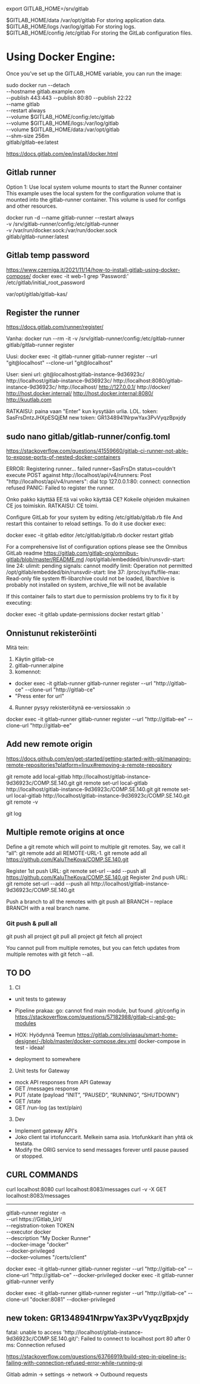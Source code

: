 export GITLAB_HOME=/srv/gitlab

$GITLAB_HOME/data	    /var/opt/gitlab	    For storing application data.
$GITLAB_HOME/logs	    /var/log/gitlab	    For storing logs.
$GITLAB_HOME/config	    /etc/gitlab	For     storing the GitLab configuration files.

# Using Docker Engine:
Once you’ve set up the GITLAB_HOME variable, you can run the image:

sudo docker run --detach \
  --hostname gitlab.example.com \
  --publish 443:443 --publish 80:80 --publish 22:22 \
  --name gitlab \
  --restart always \
  --volume $GITLAB_HOME/config:/etc/gitlab \
  --volume $GITLAB_HOME/logs:/var/log/gitlab \
  --volume $GITLAB_HOME/data:/var/opt/gitlab \
  --shm-size 256m \
  gitlab/gitlab-ee:latest

https://docs.gitlab.com/ee/install/docker.html

## Gitlab runner

Option 1: Use local system volume mounts to start the Runner container
This example uses the local system for the configuration volume that is mounted into the gitlab-runner container. This volume is used for configs and other resources.

docker run -d --name gitlab-runner --restart always \
  -v /srv/gitlab-runner/config:/etc/gitlab-runner \
  -v /var/run/docker.sock:/var/run/docker.sock \
  gitlab/gitlab-runner:latest



## Gitlab temp password
https://www.czerniga.it/2021/11/14/how-to-install-gitlab-using-docker-compose/
docker exec -it web-1 grep 'Password:' /etc/gitlab/initial_root_password

var/opt/gitlab/gitlab-kas/

## Register the runner
https://docs.gitlab.com/runner/register/

Vanha:
docker run --rm -it -v /srv/gitlab-runner/config:/etc/gitlab-runner gitlab/gitlab-runner register

Uusi:
docker exec -it gitlab-runner gitlab-runner register --url "git@localhost" --clone-url "git@localhost"

User: sieni
url: 
git@localhost:gitlab-instance-9d36923c/
http://localhost/gitlab-instance-9d36923c/
http://localhost:8080/gitlab-instance-9d36923c/
http://localhost/
http://127.0.0.1/
http://docker/
http://host.docker.internal/
http://host.docker.internal:8080/
http://kuutlab.com

RATKAISU: paina vaan "Enter" kun kysytään urlia. LOL.
token: SasFrsDntzJHXpESQjEM
new token: GR1348941NrpwYax3PvVyqzBpxjdy

sudo nano gitlab/gitlab-runner/config.toml
--------------------------------------

https://stackoverflow.com/questions/41559660/gitlab-ci-runner-not-able-to-expose-ports-of-nested-docker-containers

ERROR: Registering runner... failed                 runner=SasFrsDn status=couldn't execute POST against http://localhost/api/v4/runners: Post "http://localhost/api/v4/runners": dial tcp 127.0.0.1:80: connect: connection refused
PANIC: Failed to register the runner. 

Onko pakko käyttää EE:tä vai voiko käyttää CE?
Kokeile ohjeiden mukainen CE jos toimiskin.
RATKAISU: CE toimi.

Configure GitLab for your system by editing /etc/gitlab/gitlab.rb file
And restart this container to reload settings.
To do it use docker exec:

  docker exec -it gitlab editor /etc/gitlab/gitlab.rb
  docker restart gitlab

For a comprehensive list of configuration options please see the Omnibus GitLab readme
https://gitlab.com/gitlab-org/omnibus-gitlab/blob/master/README.md
/opt/gitlab/embedded/bin/runsvdir-start: line 24: ulimit: pending signals: cannot modify limit: Operation not permitted
/opt/gitlab/embedded/bin/runsvdir-start: line 37: /proc/sys/fs/file-max: Read-only file system
ffi-libarchive could not be loaded, libarchive is probably not installed on system, archive_file will not be available

If this container fails to start due to permission problems try to fix it by executing:

  docker exec -it gitlab update-permissions
  docker restart gitlab
  '

## Onnistunut rekisteröinti
Mitä tein:
1. Käytin gitlab-ce
2. gitlab-runner:alpine
3. komennot:
- docker exec -it gitlab-runner gitlab-runner register --url "http://gitlab-ce" --clone-url "http://gitlab-ce"
- "Press enter for url"
4. Runner pysyy rekisteröitynä ee-versiossakin :o

docker exec -it gitlab-runner gitlab-runner register --url "http://gitlab-ee" --clone-url "http://gitlab-ee"

## Add new remote origin
https://docs.github.com/en/get-started/getting-started-with-git/managing-remote-repositories?platform=linux#removing-a-remote-repository

git remote add local-gitlab http://localhost/gitlab-instance-9d36923c/COMP.SE.140.git
git remote set-url local-gitlab http://localhost/gitlab-instance-9d36923c/COMP.SE.140.git
git remote set-url local-gitlab http://localhost/gitlab-instance-9d36923c/COMP.SE.140.git
git remote -v

git log

## Multiple remote origins at once
Define a git remote which will point to multiple git remotes.
Say, we call it “all”: 
git remote add all REMOTE-URL-1.
git remote add all https://github.com/KaluTheKova/COMP.SE.140.git

Register 1st push URL: 
git remote set-url --add --push all https://github.com/KaluTheKova/COMP.SE.140.git
Register 2nd push URL: 
git remote set-url --add --push all http://localhost/gitlab-instance-9d36923c/COMP.SE.140.git

Push a branch to all the remotes with 
git push all BRANCH – replace BRANCH with a real branch name.


### Git push & pull all
git push all project
git pull all project
git fetch all project

You cannot pull from multiple remotes, but you can fetch updates from multiple remotes with git fetch --all.

## TO DO
1. CI
- unit tests to gateway
- Pipeline prakaa: go: cannot find main module, but found .git/config in
https://stackoverflow.com/questions/57182988/gitlab-ci-and-go-modules
- HOX: Hyödynnä Teemun https://gitlab.com/oliviasau/smart-home-designer/-/blob/master/docker-compose.dev.yml docker-compose in test - ideaa!

- deployment to somewhere
2. Unit tests for Gateway
- mock API responses from API Gateway
- GET /messages response
- PUT /state (payload “INIT”, “PAUSED”, “RUNNING”, “SHUTDOWN”)
- GET /state
- GET /run-log (as text/plain)
3. Dev
- Implement gateway API's
- Joko client tai irtofunccarit. Melkein sama asia. Irtofunkkarit ihan yhtä ok testata.
- Modify the ORIG service to send messages forever until pause paused or stopped.

## CURL COMMANDS
curl localhost:8080
curl localhost:8083/messages
curl -v -X GET localhost:8083/messages

----------
gitlab-runner register -n \
  --url https://Gitlab_Url/ \
  --registration-token TOKEN \
  --executor docker \
  --description "My Docker Runner" \
  --docker-image "docker" \
  --docker-privileged \
  --docker-volumes "/certs/client"

docker exec -it gitlab-runner gitlab-runner register --url "http://gitlab-ce" --clone-url "http://gitlab-ce" --docker-privileged
docker exec -it gitlab-runner gitlab-runner verify

docker exec -it gitlab-runner gitlab-runner register --url "http://gitlab-ce" --clone-url "docker:8081" --docker-privileged

new token: GR1348941NrpwYax3PvVyqzBpxjdy
----------
fatal: unable to access 'http://localhost/gitlab-instance-9d36923c/COMP.SE.140.git/': Failed to connect to localhost port 80 after 0 ms: Connection refused

https://stackoverflow.com/questions/63766919/build-step-in-pipeline-is-failing-with-connection-refused-error-while-running-gi

Gitlab admin -> settings -> network -> Outbound requests